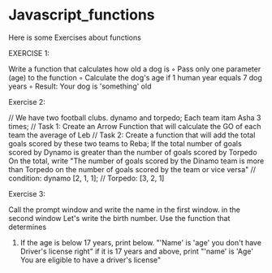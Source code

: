 # Javascript_functions
Here is some Exercises about functions

EXERCISE 1:

Write a function that calculates how old a dog is
◦ Pass only one parameter (age) to the function
◦ Calculate the dog's age if 1 human year equals 7 dog years
◦ Result: Your dog is 'something' old



Exercise 2:


// We have two football clubs. dynamo and torpedo; Each team itam
Asha 3 times;
// Task 1: Create an Arrow Function that will calculate the GO of each team
the average of Leb
// Task 2: Create a function that will add the total goals scored by these two teams
to Reba; If the total number of goals scored by Dynamo is greater than the number of goals scored by Torpedo
On the total, write "The number of goals scored by the Dinamo team is more than Torpedo
on the number of goals scored by the team or vice versa"
// condition: dynamo [2, 1, 1];
// Torpedo: [3, 2, 1]


Exercise 3:

Call the prompt window and write the name in the first window. in the second window
Let's write the birth number. Use the function that determines
1) If the age is below 17 years, print below. "'Name' is 'age' you don't have
Driver's license right" if it is 17 years and above, print "'name' is
'Age' You are eligible to have a driver's license"

